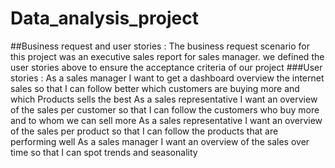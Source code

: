# Data_analysis_project

##Business request and user stories :
The business request scenario for this project was an executive sales report for sales manager. we defined the user stories above to ensure the acceptance criteria of our project 
###User stories :
As a sales manager I want to get a dashboard overview the internet sales so that I can follow better which customers are buying more and which Products sells the best
As a sales representative I want an overview of the sales per customer so that I can follow the customers who buy more and to whom we can sell more
As a sales representative I want an overview of the sales per product so that I can follow the products that are performing well
As a sales manager I want an overview of the sales over time so that I can spot trends and seasonality  
